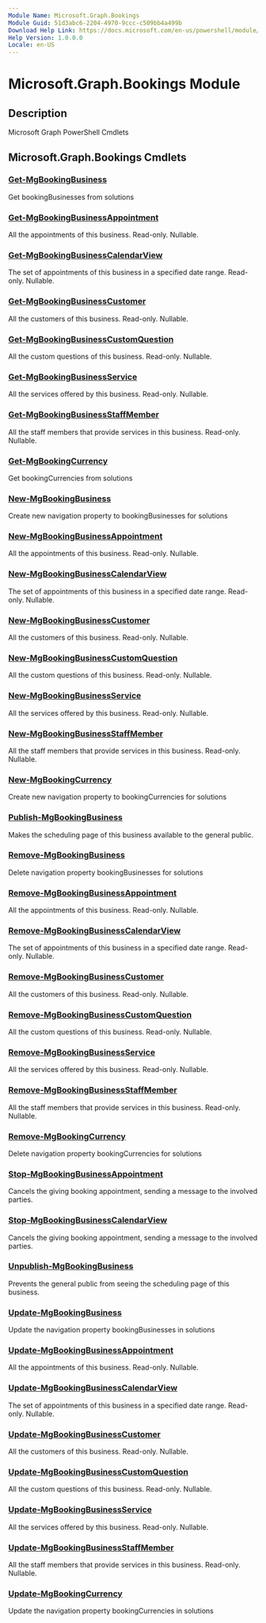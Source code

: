 ```yaml
---
Module Name: Microsoft.Graph.Bookings
Module Guid: 51d3abc6-2204-4970-9ccc-c509bb4a499b
Download Help Link: https://docs.microsoft.com/en-us/powershell/module/microsoft.graph.bookings
Help Version: 1.0.0.0
Locale: en-US
---
```


# Microsoft.Graph.Bookings Module
## Description
Microsoft Graph PowerShell Cmdlets

## Microsoft.Graph.Bookings Cmdlets
### [Get-MgBookingBusiness](Get-MgBookingBusiness.md)
Get bookingBusinesses from solutions

### [Get-MgBookingBusinessAppointment](Get-MgBookingBusinessAppointment.md)
All the appointments of this business.
Read-only.
Nullable.

### [Get-MgBookingBusinessCalendarView](Get-MgBookingBusinessCalendarView.md)
The set of appointments of this business in a specified date range.
Read-only.
Nullable.

### [Get-MgBookingBusinessCustomer](Get-MgBookingBusinessCustomer.md)
All the customers of this business.
Read-only.
Nullable.

### [Get-MgBookingBusinessCustomQuestion](Get-MgBookingBusinessCustomQuestion.md)
All the custom questions of this business.
Read-only.
Nullable.

### [Get-MgBookingBusinessService](Get-MgBookingBusinessService.md)
All the services offered by this business.
Read-only.
Nullable.

### [Get-MgBookingBusinessStaffMember](Get-MgBookingBusinessStaffMember.md)
All the staff members that provide services in this business.
Read-only.
Nullable.

### [Get-MgBookingCurrency](Get-MgBookingCurrency.md)
Get bookingCurrencies from solutions

### [New-MgBookingBusiness](New-MgBookingBusiness.md)
Create new navigation property to bookingBusinesses for solutions

### [New-MgBookingBusinessAppointment](New-MgBookingBusinessAppointment.md)
All the appointments of this business.
Read-only.
Nullable.

### [New-MgBookingBusinessCalendarView](New-MgBookingBusinessCalendarView.md)
The set of appointments of this business in a specified date range.
Read-only.
Nullable.

### [New-MgBookingBusinessCustomer](New-MgBookingBusinessCustomer.md)
All the customers of this business.
Read-only.
Nullable.

### [New-MgBookingBusinessCustomQuestion](New-MgBookingBusinessCustomQuestion.md)
All the custom questions of this business.
Read-only.
Nullable.

### [New-MgBookingBusinessService](New-MgBookingBusinessService.md)
All the services offered by this business.
Read-only.
Nullable.

### [New-MgBookingBusinessStaffMember](New-MgBookingBusinessStaffMember.md)
All the staff members that provide services in this business.
Read-only.
Nullable.

### [New-MgBookingCurrency](New-MgBookingCurrency.md)
Create new navigation property to bookingCurrencies for solutions

### [Publish-MgBookingBusiness](Publish-MgBookingBusiness.md)
Makes the scheduling page of this business available to the general public.

### [Remove-MgBookingBusiness](Remove-MgBookingBusiness.md)
Delete navigation property bookingBusinesses for solutions

### [Remove-MgBookingBusinessAppointment](Remove-MgBookingBusinessAppointment.md)
All the appointments of this business.
Read-only.
Nullable.

### [Remove-MgBookingBusinessCalendarView](Remove-MgBookingBusinessCalendarView.md)
The set of appointments of this business in a specified date range.
Read-only.
Nullable.

### [Remove-MgBookingBusinessCustomer](Remove-MgBookingBusinessCustomer.md)
All the customers of this business.
Read-only.
Nullable.

### [Remove-MgBookingBusinessCustomQuestion](Remove-MgBookingBusinessCustomQuestion.md)
All the custom questions of this business.
Read-only.
Nullable.

### [Remove-MgBookingBusinessService](Remove-MgBookingBusinessService.md)
All the services offered by this business.
Read-only.
Nullable.

### [Remove-MgBookingBusinessStaffMember](Remove-MgBookingBusinessStaffMember.md)
All the staff members that provide services in this business.
Read-only.
Nullable.

### [Remove-MgBookingCurrency](Remove-MgBookingCurrency.md)
Delete navigation property bookingCurrencies for solutions

### [Stop-MgBookingBusinessAppointment](Stop-MgBookingBusinessAppointment.md)
Cancels the giving booking appointment, sending a message to the involved parties.

### [Stop-MgBookingBusinessCalendarView](Stop-MgBookingBusinessCalendarView.md)
Cancels the giving booking appointment, sending a message to the involved parties.

### [Unpublish-MgBookingBusiness](Unpublish-MgBookingBusiness.md)
Prevents the general public from seeing the scheduling page of this business.

### [Update-MgBookingBusiness](Update-MgBookingBusiness.md)
Update the navigation property bookingBusinesses in solutions

### [Update-MgBookingBusinessAppointment](Update-MgBookingBusinessAppointment.md)
All the appointments of this business.
Read-only.
Nullable.

### [Update-MgBookingBusinessCalendarView](Update-MgBookingBusinessCalendarView.md)
The set of appointments of this business in a specified date range.
Read-only.
Nullable.

### [Update-MgBookingBusinessCustomer](Update-MgBookingBusinessCustomer.md)
All the customers of this business.
Read-only.
Nullable.

### [Update-MgBookingBusinessCustomQuestion](Update-MgBookingBusinessCustomQuestion.md)
All the custom questions of this business.
Read-only.
Nullable.

### [Update-MgBookingBusinessService](Update-MgBookingBusinessService.md)
All the services offered by this business.
Read-only.
Nullable.

### [Update-MgBookingBusinessStaffMember](Update-MgBookingBusinessStaffMember.md)
All the staff members that provide services in this business.
Read-only.
Nullable.

### [Update-MgBookingCurrency](Update-MgBookingCurrency.md)
Update the navigation property bookingCurrencies in solutions

